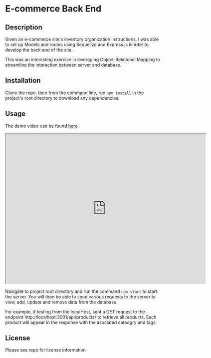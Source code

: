 # E-commerce Back End

## Description

Given an e-commerce site's inventory organization instructions, I was able to set up Models and routes using Sequelize and Express.js in irder to develop the back end of the site.

This was an interesting exercise in leveraging Object-Relational Mapping to streamline the interaction between server and database.

## Installation

Clone the repo, then from the command line, run `npm install` in the project's root directory to download any dependencies.

## Usage

The demo video can be found [here]().
<iframe src="https://drive.google.com/file/d/1DnukwgX3-siWhaQR1dGH-ElbrEthQdHG/preview" width="640" height="480"></iframe>

Navigate to project root directory and run the command `npm start` to start the server. You will then be able to send various requests to the server to view, add, update and remove data from the database.

For example, if testing from the localHost, sent a GET request to the endpoint http://localhost:3001/api/products/ to retrieve all products. Each product will appear in the response with the asociated cateogry and tags.


## License

Please see repo for license information